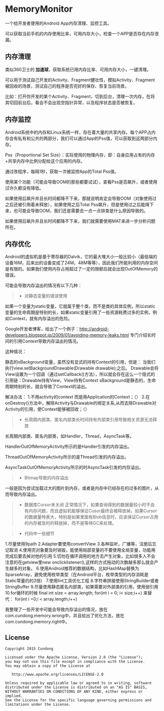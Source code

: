 # MemoryMonitor 

一个给开发者使用的Android App内存清理、监控工具。

可以获取当前手机的内存使用比率，可用内存大小，检查一个APP是否存在内存泄漏。

## 内存清理

类似360卫士的 **加速球**，获取系统已用内存比率、可用内存大小，一键清理。

可以用于测试自己开发的Activity、Fragment健壮性，模拟Activity、Fragment被回收的场景，测试自己的程序是否完好的保存、恢复当前场景。

比如：打开你开发的某个Activity、Fragment，切到后台，清理一次内存，在将其切回前台后，看会不会出现空指针异常，以及程序状态是否被恢复。

## 内存监控

Android系统中的内存和Linux系统一样，存在着大量的共享内存。每个APP占内存会有私有和公共的两部分，我们可以通过App的Pss值，可以获取到这两部分内存。

Pss（Proportional Set Size）：实际使用的物理内存，即：自身应用占有的内存+共享内存中比例分配给这个应用的内存。

通过改程序，每隔1秒，获取一次被监控App的Total Pss值。

使用某个功能（可能会导致OOM的那些都要试试），查看Pss是否飙升，或者使用过许久都没有降低。

如果使用后飙升并且长时间都降不下来，那就说明肯定会导致OOM（对象使用过之后还被引用着未释放），如果使用之后Total Pss飙升，但是使用过之后能降下来，也可能会导致OOM，我们还是需要去一点一点排查是什么原因导致的。

如果使用后飙升并且长时间都降不下来，我们就需要使用MAT来进一步分析问题所在。

## 内存优化

Android的虚拟机是基于寄存器的Dalvik，它的最大堆大小一般比较小（最低端的设备16M，后来出的设备变成了24M，48M等等），因此我们所能利用的内存空间是有限的。如果我们使用内存占用超过了一定的限额后就会出现OutOfMemory的错误。

可能会导致内存溢出的情况有以下几种：

>* 对静态变量的错误使用 

如果一个变量为static变量，它就属于整个类，而不是类的具体实例，所以static变量的生命周期是特别的长，如果static变量引用了一些资源耗费过多的实例，例如Context，就有内存溢出的危险。

Google开发者博客，给出了一个例子：http://android-developers.blogspot.jp/2009/01/avoiding-memory-leaks.html
专门介绍长时间的引用Context导致内存溢出的情况。

这种情况：

静态的sBackground变量，虽然没有显式的持有Context的引用，但是：
当我们执行view.setBackgroundDrawable(Drawable drawable);之后。
Drawable会将View设置为一个回调（通过setCallback()方法），所以就会存在这么一个隐式的引用链：Drawable持有View，View持有Context
sBackground是静态的，生命周期特别的长，就会导致了Context的溢出。

解决办法：
1.不用activity的context 而是用Application的Context；（）
2.在onDestroy()方法中，解除Activity与Drawable的绑定关系,从而去除Drawable对Activity的引用，使Context能够被回收；（）

>* 长周期内部类、匿名内部类长时间持有外部类引用导致相关资源无法释放

长周期内部类、匿名内部类，如Handler，Thread，AsyncTask等。

HandlerOutOfMemoryActivity所示的是Handler引发的内存溢出。

ThreadOutOfMemoryActivity所示的是Thread引发的内存溢出。

AsyncTaskOutOfMemoryActivity所示的时AsyncTask引发的内存溢出。

>* Bitmap导致的内存溢出

一般是因为尝试加载过大的图片到内存，或者是内存中已经存在的过多的图片，从而导致内存溢出。

>* 数据库Cursor未关闭
 正常情况下，如果查询得到的数据量较小时不会有内存问题，而且虚拟机能够保证Cusor最终会被释放掉，如果Cursor的数据量特表大，特别是如果里面有Blob信息时，应该保证Cursor占用的内存被及时的释放掉，而不是等待GC来处理。
	
>* 代码中一些细节

1.尽量使用9path
2.Adapter要使用convertView
3.各种监听，广播等，注册后忘记取消
4.使用完对象要及时销毁，能使用局部变量的不要使用全局变量，功能用完成后要去掉对他的引用
5.切勿在循环调用的地方去产生对象，比如很多人不会注意的在getview里new onclicklistener(),这样的方式拖动的次数越多那么就会产生越多的对象。
6.使用Android推荐的数据结构，比如HashMap替换为SparseArray，避免使用枚举类型（在Android平台，枚举类型的内存消耗是Static常量的的2倍）
7.使用lint工具优化工程
8.字符串拼接使用StringBuilder或者StringBuffer
9.尽量使用静态匿名内部类，如果需要对外部类的引用，使用弱引用
10.for循环的时候
final int size = array.length;
for(int i = 0; i< size;i++)
来替代：
for(int i =0;i < array.length;i++) 

我整理了一些开发中可能会导致内存溢出的情况，放在com.cundong.memory.wrong中，并且给出了优化方法，放在com.cundong.memory.right中。

## License

    Copyright 2015 Cundong

    Licensed under the Apache License, Version 2.0 (the "License");
    you may not use this file except in compliance with the License.
    You may obtain a copy of the License at

       http://www.apache.org/licenses/LICENSE-2.0

    Unless required by applicable law or agreed to in writing, software
    distributed under the License is distributed on an "AS IS" BASIS,
    WITHOUT WARRANTIES OR CONDITIONS OF ANY KIND, either express or implied.
    See the License for the specific language governing permissions and
    limitations under the License.
